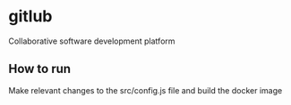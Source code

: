 # gitlub
Collaborative software development platform

How to run
----------
Make relevant changes to the src/config.js file and build the docker image

